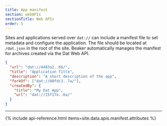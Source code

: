 ```yaml
---
title: App manifest
section: webAPIs
sectionTitle: Web APIs
order: 5
---
```


Sites and applications served over `dat://` can include a manifest file to set metadata and configure the application.
The file should be located at `/dat.json` in the root of the site.
Beaker automatically manages the manifest for archives created via the Dat Web API.

```json
{
  "url": "dat://4483a2..66/",
  "title": "Application Title",
  "description": "A short description of the app",
  "forkOf": ["dat://00fdc3..7a/"],
  "createdBy": {
    "title": "My Dat App",
    "url": "dat://15f17e..6a/"
  }
}
```

<hr class="nomargin">

{% include api-reference.html items=site.data.apis.manifest.attributes %}
